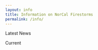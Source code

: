 ```yaml
---
layout: info
title: Information on NorCal Firestorms
permalink: /info/
---
```


Latest News

Current